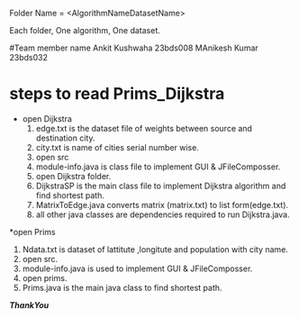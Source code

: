 Folder Name = \<AlgorithmNameDatasetName\>


Each folder, One algorithm, One dataset.

#Team member name
Ankit Kushwaha 23bds008
MAnikesh Kumar 23bds032

# steps to read Prims_Dijkstra
* open Dijkstra
  1. edge.txt is the dataset file of weights between source and destination city.
  2. city.txt is name of cities serial number wise.
  3. open src
  4. module-info.java is class file to implement GUI & JFileComposser.
  5. open Dijkstra folder.
  6. DijkstraSP is the main class file to implement Dijkstra algorithm and find shortest path.
  8. MatrixToEdge.java converts matrix (matrix.txt) to list form(edge.txt).
  9. all other java classes are dependencies required to run Dijkstra.java.
      
*open Prims
 1. Ndata.txt is dataset of lattitute ,longitute and population with city name.
 2. open src.
 3. module-info.java is used to implement GUI & JFileComposser.
 4. open prims.
 5. Prims.java is the main java class to find shortest path.

***ThankYou***
